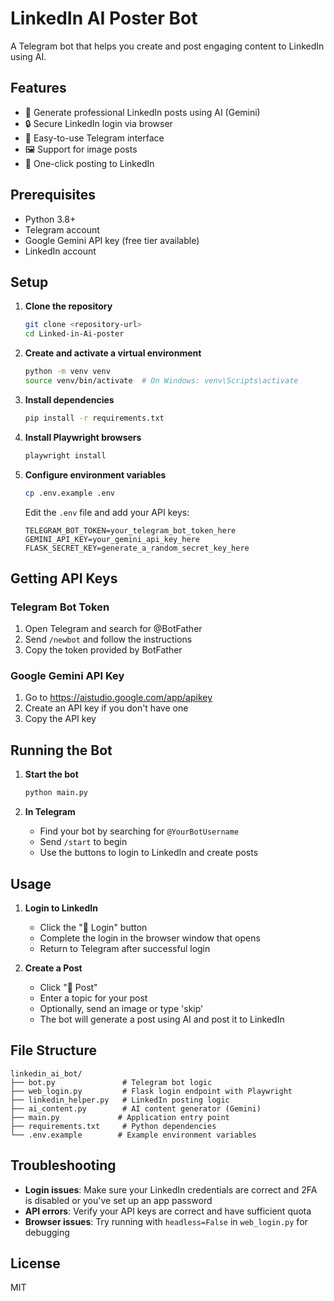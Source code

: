 # LinkedIn AI Poster Bot

A Telegram bot that helps you create and post engaging content to LinkedIn using AI.

## Features

- 🤖 Generate professional LinkedIn posts using AI (Gemini)
- 🔒 Secure LinkedIn login via browser
- 📱 Easy-to-use Telegram interface
- 🖼️ Support for image posts
- 🚀 One-click posting to LinkedIn

## Prerequisites

- Python 3.8+
- Telegram account
- Google Gemini API key (free tier available)
- LinkedIn account

## Setup

1. **Clone the repository**
   ```bash
   git clone <repository-url>
   cd Linked-in-Ai-poster
   ```

2. **Create and activate a virtual environment**
   ```bash
   python -m venv venv
   source venv/bin/activate  # On Windows: venv\Scripts\activate
   ```

3. **Install dependencies**
   ```bash
   pip install -r requirements.txt
   ```

4. **Install Playwright browsers**
   ```bash
   playwright install
   ```

5. **Configure environment variables**
   ```bash
   cp .env.example .env
   ```
   Edit the `.env` file and add your API keys:
   ```
   TELEGRAM_BOT_TOKEN=your_telegram_bot_token_here
   GEMINI_API_KEY=your_gemini_api_key_here
   FLASK_SECRET_KEY=generate_a_random_secret_key_here
   ```

## Getting API Keys

### Telegram Bot Token
1. Open Telegram and search for @BotFather
2. Send `/newbot` and follow the instructions
3. Copy the token provided by BotFather

### Google Gemini API Key
1. Go to https://aistudio.google.com/app/apikey
2. Create an API key if you don't have one
3. Copy the API key

## Running the Bot

1. **Start the bot**
   ```bash
   python main.py
   ```

2. **In Telegram**
   - Find your bot by searching for `@YourBotUsername`
   - Send `/start` to begin
   - Use the buttons to login to LinkedIn and create posts

## Usage

1. **Login to LinkedIn**
   - Click the "🔐 Login" button
   - Complete the login in the browser window that opens
   - Return to Telegram after successful login

2. **Create a Post**
   - Click "📝 Post"
   - Enter a topic for your post
   - Optionally, send an image or type 'skip'
   - The bot will generate a post using AI and post it to LinkedIn

## File Structure

```
linkedin_ai_bot/
├── bot.py               # Telegram bot logic
├── web_login.py         # Flask login endpoint with Playwright
├── linkedin_helper.py   # LinkedIn posting logic
├── ai_content.py        # AI content generator (Gemini)
├── main.py             # Application entry point
├── requirements.txt     # Python dependencies
└── .env.example        # Example environment variables
```

## Troubleshooting

- **Login issues**: Make sure your LinkedIn credentials are correct and 2FA is disabled or you've set up an app password
- **API errors**: Verify your API keys are correct and have sufficient quota
- **Browser issues**: Try running with `headless=False` in `web_login.py` for debugging

## License

MIT
